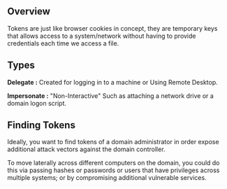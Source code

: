 ## **Overview**

Tokens are just like browser cookies in concept, they are temporary keys that allows access to a system/network without having to provide credentials each time we access a file.


## **Types**

**Delegate :** Created for logging in to a machine or Using Remote Desktop.

**Impersonate :** "Non-Interactive" Such as attaching a network drive or a domain logon  script.


## **Finding Tokens**

Ideally, you want to find tokens of a domain administrator in order expose additional attack vectors against the domain controller.

To move laterally across different computers on the domain, you could do this via passing hashes or passwords or users that have privileges across multiple systems; or by compromising additional vulnerable services.

